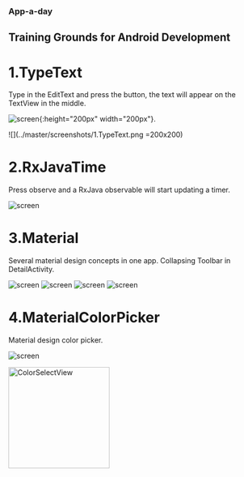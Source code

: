 ### App-a-day

## Training Grounds for Android Development

# 1.TypeText

Type in the EditText and press the button, the text will appear on the TextView in the middle. 

![screen](../master/screenshots/1.TypeText.png){:height="200px" width="200px"}.

![](../master/screenshots/1.TypeText.png =200x200)

# 2.RxJavaTime

Press observe and a RxJava observable will start updating a timer. 

![screen](../master/screenshots/2.RxJavaTime.png)

# 3.Material

Several material design concepts in one app. Collapsing Toolbar in DetailActivity.

![screen](../master/screenshots/3.MaterialPhotos/1.ListView.png)
![screen](../master/screenshots/3.MaterialPhotos/2.TileView.png)
![screen](../master/screenshots/3.MaterialPhotos/3.CardView.png)
![screen](../master/screenshots/3.MaterialPhotos/4.DetailView.png)

# 4.MaterialColorPicker

Material design color picker. 

![screen](../master/screenshots/4.MaterialColorPickerPhotos/1.ColorSelectView.png)

<img src="file://App-a-day/screenshots/4.MaterialColorPickerPhotos/1.ColorSelectView.png" width="200px" height ="200px" alt="ColorSelectView" class="inline">
